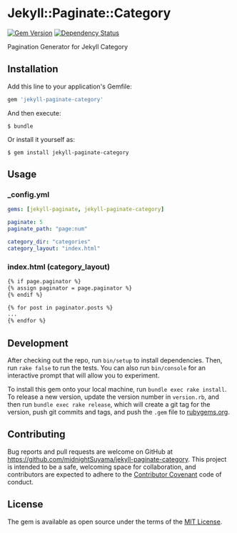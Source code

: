 # Jekyll::Paginate::Category

[![Gem Version](https://badge.fury.io/rb/jekyll-paginate-category.png)](http://badge.fury.io/rb/jekyll-paginate-category)
[![Dependency Status](https://gemnasium.com/midnightSuyama/jekyll-paginate-category.png)](https://gemnasium.com/midnightSuyama/jekyll-paginate-category)

Pagination Generator for Jekyll Category

## Installation

Add this line to your application's Gemfile:

```ruby
gem 'jekyll-paginate-category'
```

And then execute:

    $ bundle

Or install it yourself as:

    $ gem install jekyll-paginate-category

## Usage

### _config.yml

```yaml
gems: [jekyll-paginate, jekyll-paginate-category]

paginate: 5
paginate_path: "page:num"

category_dir: "categories"
category_layout: "index.html"
```

### index.html (category_layout)

```html
{% if page.paginator %}
{% assign paginator = page.paginator %}
{% endif %}

{% for post in paginator.posts %}
...
{% endfor %}
```

## Development

After checking out the repo, run `bin/setup` to install dependencies. Then, run `rake false` to run the tests. You can also run `bin/console` for an interactive prompt that will allow you to experiment.

To install this gem onto your local machine, run `bundle exec rake install`. To release a new version, update the version number in `version.rb`, and then run `bundle exec rake release`, which will create a git tag for the version, push git commits and tags, and push the `.gem` file to [rubygems.org](https://rubygems.org).

## Contributing

Bug reports and pull requests are welcome on GitHub at https://github.com/midnightSuyama/jekyll-paginate-category. This project is intended to be a safe, welcoming space for collaboration, and contributors are expected to adhere to the [Contributor Covenant](contributor-covenant.org) code of conduct.


## License

The gem is available as open source under the terms of the [MIT License](http://opensource.org/licenses/MIT).

